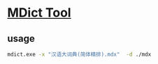 # [MDict Tool](https://github.com/liuyug/mdict-utils)

## usage

```sh
mdict.exe -x "汉语大词典(简体精排).mdx"  -d ./mdx
```

